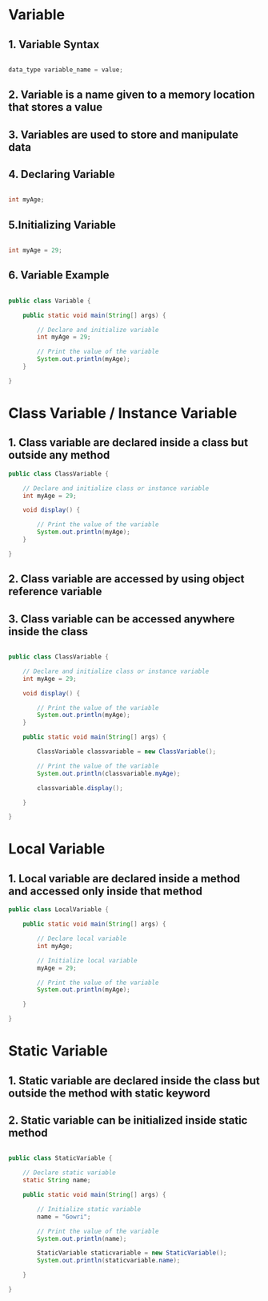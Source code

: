 # Variable

## 1. Variable Syntax

```java

data_type variable_name = value;

```

## 2. Variable is a name given to a memory location that stores a value
## 3. Variables are used to store and manipulate data

## 4. Declaring Variable 

```java

int myAge;

```
## 5.Initializing Variable

```java

int myAge = 29;

```

## 6. Variable Example

```java

public class Variable {

	public static void main(String[] args) {

		// Declare and initialize variable
		int myAge = 29;

		// Print the value of the variable
		System.out.println(myAge);
	}

}

```




# Class Variable / Instance Variable

## 1. Class variable are declared inside a class but outside any method
```java
public class ClassVariable {

	// Declare and initialize class or instance variable
	int myAge = 29;

	void display() {

		// Print the value of the variable
		System.out.println(myAge);
	}

}
```
## 2. Class variable are accessed by using object reference variable
## 3. Class variable can be accessed anywhere inside the class

```java

public class ClassVariable {

	// Declare and initialize class or instance variable
	int myAge = 29;

	void display() {

		// Print the value of the variable
		System.out.println(myAge);
	}

	public static void main(String[] args) {

		ClassVariable classvariable = new ClassVariable();

		// Print the value of the variable
		System.out.println(classvariable.myAge);

		classvariable.display();

	}

}

```

# Local Variable

## 1. Local variable are declared inside a method and accessed only inside that method

```java
public class LocalVariable {

	public static void main(String[] args) {

		// Declare local variable
		int myAge;

		// Initialize local variable
		myAge = 29;

		// Print the value of the variable
		System.out.println(myAge);

	}

}

```
# Static Variable
## 1. Static variable are declared inside the class but outside the method with static keyword 
## 2. Static variable can be initialized inside static method

```java

public class StaticVariable {

	// Declare static variable
	static String name;

	public static void main(String[] args) {

		// Initialize static variable
		name = "Gowri";

		// Print the value of the variable
		System.out.println(name);

		StaticVariable staticvariable = new StaticVariable();
		System.out.println(staticvariable.name);

	}

}



```


















